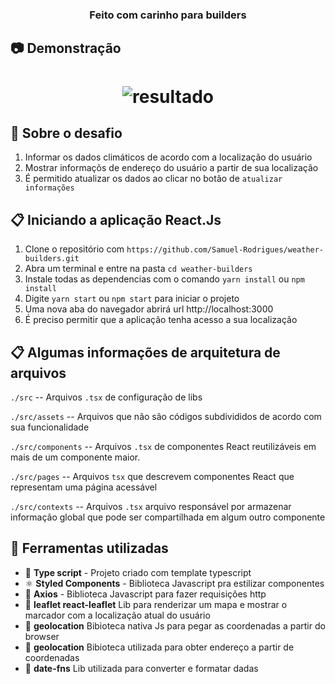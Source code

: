 <h3 align="center">
  Feito com carinho para builders
</h3>

## :camera: Demonstração
<h1 align="center"> <img alt="resultado" src="https://github.com/Samuel-Rodrigues/weather-builders/blob/master/buildersGif.gif"/>
</h1>

## :rocket: Sobre o desafio

1. Informar os dados climáticos de acordo com a localização do usuário
2. Mostrar informaçõs de endereço do usuário a partir de sua localização
2. É permitido atualizar os dados ao clicar no botão de `atualizar informações`

## :clipboard: Iniciando a aplicação React.Js

1. Clone o repositório com `https://github.com/Samuel-Rodrigues/weather-builders.git`
2. Abra um terminal e entre na pasta `cd weather-builders`
3. Instale todas as dependencias com o comando `yarn install` ou `npm install`
4. Digite `yarn start` ou `npm start`  para iniciar o projeto
5. Uma nova aba do navegador abrirá url http://localhost:3000
6. É preciso permitir que a aplicação tenha acesso a sua localização

## :clipboard: Algumas informações de arquitetura de arquivos
`./src` -- Arquivos `.tsx` de configuração de libs

`./src/assets` -- Arquivos que não são códigos subdivididos de acordo com sua funcionalidade

`./src/components` -- Arquivos `.tsx` de componentes React reutilizáveis em mais de um componente maior.

`./src/pages` -- Arquivos `tsx` que descrevem componentes React que representam uma página acessável

`./src/contexts` -- Arquivos `.tsx` arquivo responsável por armazenar informação global que pode ser compartilhada em algum outro componente

## :hammer: Ferramentas utilizadas

- 📄 **Type script** - Projeto criado com template typescript 
- ⚛️ **Styled Components** - Biblioteca Javascript pra estilizar componentes
- 📄 **Axios** - Biblioteca Javascript para fazer requisições http
- 📄 **leaflet react-leaflet** Lib para renderizar um mapa e mostrar o marcador com a localização atual do usuário
- 📄 **geolocation** Bibioteca nativa Js para pegar as coordenadas a partir do browser
- 📄 **geolocation** Bibioteca utilizada para obter endereço a partir de coordenadas
- 📄 **date-fns** Lib utilizada para converter e formatar dadas

</h1>

